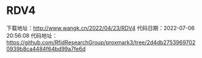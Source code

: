 # RDV4
下载地址：http://www.wangk.cn/2022/04/23/RDV4
代码日期：2022-07-06 20:56:08
代码地址：https://github.com/RfidResearchGroup/proxmark3/tree/2d4db27539697020939b8ca4484f64bd99a7fe6d
